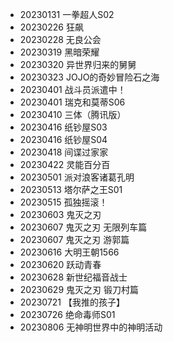- 20230131	一拳超人S02
- 20230226	狂飙
- 20230228	无良公会
- 20230319	黑暗荣耀
- 20230320	异世界归来的舅舅
- 20230323	JOJO的奇妙冒险石之海
- 20230401	战斗员派遣中！
- 20230401	瑞克和莫蒂S06
- 20230410	三体（腾讯版）
- 20230416	纸钞屋S03
- 20230416	纸钞屋S04
- 20230418	间谍过家家
- 20230422	灵能百分百
- 20230501	派对浪客诸葛孔明
- 20230513	塔尔萨之王S01
- 20230515	孤独摇滚！
- 20230603	鬼灭之刃
- 20230607	鬼灭之刃 无限列车篇
- 20230607	鬼灭之刃 游郭篇
- 20230616	大明王朝1566
- 20230620	跃动青春
- 20230628	新世纪福音战士
- 20230629	鬼灭之刃 锻刀村篇
- 20230721	【我推的孩子】
- 20230726	绝命毒师S01
- 20230806	无神明世界中的神明活动